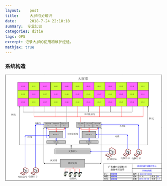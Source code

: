 ```yaml
---
layout:    post
title:     大屏相关知识
date:      2018-7-24 22:18:18
summary:  专业知识
categories: ditie 
tags: OPS
excerpt: 记录大屏的使用和维护经验。
mathjax: true
---
```


###  系统构造

  ![OPS系统构造图](/Images/2018/ops系统图.png)